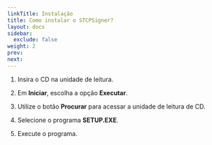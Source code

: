 ```yaml
---
linkTitle: Instalação
title: Como instalar o STCPSigner?
layout: docs
sidebar:
  exclude: false
weight: 2
prev:
next:
---
```

1. Insira o CD na unidade de leitura.

2. Em **Iniciar**, escolha a opção **Executar**.

3. Utilize o botão **Procurar** para acessar a unidade de leitura de CD.

4. Selecione o programa **SETUP.EXE**.

5. Execute o programa.

